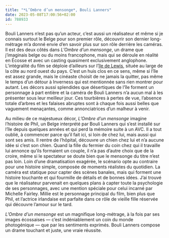 ```yaml
---
title: "*L’Ombre d’un mensonge*, Bouli Lanners"
date: 2023-05-08T17:00:56+02:00
id: 788933 
---
```


Bouli Lanners n’est pas qu’un acteur, c’est aussi un réalisateur et même si je connais surtout le Belge pour son premier rôle, découvrir son dernier long-métrage m’a donné envie d’en savoir plus sur son rôle derrière les caméras. Il est des deux côtés dans *L’Ombre d’un mensonge*, un drame que j’imaginais belge ou du moins francophone, mais qui se déroule en réalité en Écosse et avec un casting quasiment exclusivement anglophone. L’intégralité du film se déploie d’ailleurs sur l’[île de Lewis](https://fr.wikipedia.org/wiki/Île_de_Lewis), située au large de la côte au nord ouest du pays. C’est un huis clos en ce sens, même si l’île est assez grande, mais le cinéaste choisit de ne jamais la quitter, pas même le temps d’un détour à Inverness qui est mentionnée sans rien montrer pour autant. Les décors aussi splendides que désertiques de l’île forment un personnage à part entière et la caméra de Bouli Lanners n’a aucun mal à les présenter sous leur meilleur jour. Ces tourbières à pertes de vue, l’absence totale d’arbres et les falaises abruptes sont à chaque fois aussi belles que vaguement menaçantes, comme annonciatrices d’un malheur à venir.

Au milieu de ce majestueux décor, *L’Ombre d’un mensonge* imagine l’histoire de Phil, un Belge interprété par Bouli Lanners qui s’est installé sur l’île depuis quelques années et qui perd la mémoire suite à un AVC. Il a tout oublié, à commencer parce qu’il fait ici, si loin de chez lui, mais aussi qui sont ses amis. Il rentre de l’hôpital, découvre un chien chez lui et n’a aucune idée si c’est son chien. Quand la fille du fermier du coin chez qui il travaille lui annonce qu’ils formaient un couple, il n’a pas d’autre choix que de la croire, même si le spectateur se doute bien que le mensonge du titre n’est pas loin. Loin d’une dramatisation exagérée, le scénario opte au contraire pour une histoire simple, composée de moments réalistes du quotidien. La caméra est statique pour capter des scènes banales, mais qui forment une histoire touchante et qui fourmille de détails et de bonnes idées. J’ai trouvé que le réalisateur parvenait en quelques plans à capter toute la psychologie de ses personnages, avec une mention spéciale pour celui incarné par Michelle Fairley. Millie est le personnage principal du film, bien plus que Phil, et l’actrice irlandaise est parfaite dans ce rôle de vieille fille réservée qui découvre l’amour sur le tard. 

*L’Ombre d’un mensonge* est un magnifique long-métrage, à la fois par ses images écossaises — c’est indéniablement un coin du monde photogénique — que par les sentiments exprimés. Bouli Lanners compose un drame touchant et juste, une vraie réussite. 

